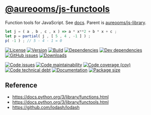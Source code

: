 [@aureooms/js-functools](https://make-github-pseudonymous-again.github.io/js-functools)
==

Function tools for JavaScript.
See [docs](https://make-github-pseudonymous-again.github.io/js-functools/index.html).
Parent is [aureooms/js-library](https://github.com/aureooms/js-library).

```js
let j = ( a , b , c , x ) => a * x**2 + b * x + c ;
let p = partial( j , [ 5 , 4 , -1 ] ) ;
p( -1 ) ; // 5 - 4 - 1 = 0
```

[![License](https://img.shields.io/github/license/aureooms/js-functools.svg)](https://raw.githubusercontent.com/aureooms/js-functools/master/LICENSE)
[![Version](https://img.shields.io/npm/v/@aureooms/js-functools.svg)](https://www.npmjs.org/package/@aureooms/js-functools)
[![Build](https://img.shields.io/travis/aureooms/js-functools/master.svg)](https://travis-ci.org/aureooms/js-functools/branches)
[![Dependencies](https://img.shields.io/david/aureooms/js-functools.svg)](https://david-dm.org/aureooms/js-functools)
[![Dev dependencies](https://img.shields.io/david/dev/aureooms/js-functools.svg)](https://david-dm.org/aureooms/js-functools?type=dev)
[![GitHub issues](https://img.shields.io/github/issues/aureooms/js-functools.svg)](https://github.com/aureooms/js-functools/issues)
[![Downloads](https://img.shields.io/npm/dm/@aureooms/js-functools.svg)](https://www.npmjs.org/package/@aureooms/js-functools)

[![Code issues](https://img.shields.io/codeclimate/issues/aureooms/js-functools.svg)](https://codeclimate.com/github/aureooms/js-functools/issues)
[![Code maintainability](https://img.shields.io/codeclimate/maintainability/aureooms/js-functools.svg)](https://codeclimate.com/github/aureooms/js-functools/trends/churn)
[![Code coverage (cov)](https://img.shields.io/codecov/c/gh/aureooms/js-functools/master.svg)](https://codecov.io/gh/aureooms/js-functools)
[![Code technical debt](https://img.shields.io/codeclimate/tech-debt/aureooms/js-functools.svg)](https://codeclimate.com/github/aureooms/js-functools/trends/technical_debt)
[![Documentation](http://make-github-pseudonymous-again.github.io/js-functools//badge.svg)](http://make-github-pseudonymous-again.github.io/js-functools//source.html)
[![Package size](https://img.shields.io/bundlephobia/minzip/@aureooms/js-functools)](https://bundlephobia.com/result?p=@aureooms/js-functools)

## Reference

  - https://docs.python.org/3/library/functions.html
  - https://docs.python.org/3/library/functools.html
  - https://github.com/lodash/lodash
